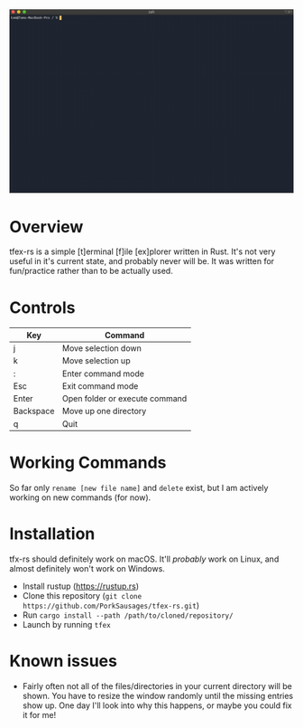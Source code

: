 <img src="./screencap.gif" alt="Demo">

# Overview
tfex-rs is a simple \[t\]erminal \[f\]ile \[ex\]plorer written in Rust. It's not very useful in it's current state, and probably never will be. It was written for fun/practice rather than to be actually used.

# Controls
| Key | Command |
| --- | ------- |
| j | Move selection down |
| k | Move selection up |
| : | Enter command mode |
| Esc | Exit command mode |
| Enter | Open folder or execute command |
| Backspace | Move up one directory |
| q | Quit |

# Working Commands
So far only `rename [new file name]` and `delete` exist, but I am actively working on new commands (for now).

# Installation
tfx-rs should definitely work on macOS. It'll *probably* work on Linux, and almost definitely won't work on Windows. 
* Install rustup (https://rustup.rs)
* Clone this repository (`git clone https://github.com/PorkSausages/tfex-rs.git`)
* Run `cargo install --path /path/to/cloned/repository/`
* Launch by running `tfex`

# Known issues
* Fairly often not all of the files/directories in your current directory will be shown. You have to resize the window randomly until the missing entries show up. One day I'll look into why this happens, or maybe you could fix it for me!
